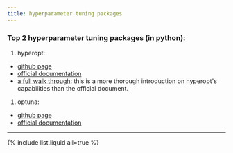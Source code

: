 ```yaml
---
title: hyperparameter tuning packages
---
```


### Top 2 hyperparameter tuning packages (in python): 

1. hyperopt:
 - [github page](https://github.com/hyperopt/hyperopt)
 - [official documentation](http://hyperopt.github.io/hyperopt/)
 - [a full walk through](https://iopscience.iop.org/article/10.1088/1749-4699/8/1/014008): this is a more thorough introduction on hyperopt's capabilities than the official document.

1. optuna:
 - [github page](https://github.com/optuna/optuna)
 - [official documentation](https://optuna.org/)

***

{% include list.liquid all=true %}
